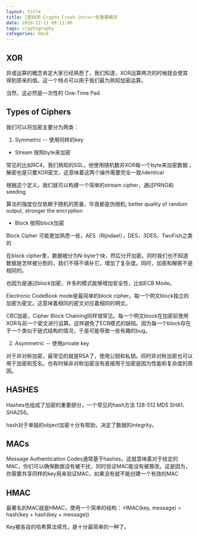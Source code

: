 ```yaml
---
layout: title
title: 密码学-Crypto Crash intro一些重要概念
date: 2018-12-11 09:11:06
tags: cryptography
categories: Hack
---
```


## XOR
异或运算的概念肯定大家已经熟悉了。我们知道，XOR运算两次的时候就会使其得到原来的值。这一个特点可以用于我们最为熟知加密运算。

当然，这必然是一次性的 One-Time Pad

## Types of Ciphers
我们可以将加密主要分为两类：
1. Symmetric -- 使用同样的key

+ Stream 按照byte来加密

常见的比如RC4，我们熟知的SSL，他使用随机数并XOR每一个byte来加密数据；解密也是只要XOR密文，这意味着这两个操作需要完全一致/identical

根据这个定义，我们就可以构建一个简单的stream cipher，通过PRNG和seeding

算法的强度仅仅依赖于随机的质量，毕竟都是伪随机; better quality of random output, stronger the encryption

+ Block 按照block加密

Block Cipher 可能更加熟悉一些，AES（Rijndael），DES，3DES，TwoFish之类的

在block cipher里，数据被分为N-byte个块，然后分开加密。同时我们也不知道数据是怎样被分割的，我们不得不填补它，增加了复杂度。同时，加密和解密不是相同的。

也因为是通过block加密，许多的模式能够增加安全性，比如ECB Mode。

Electronic CodeBook mode是最简单的block cipher。每一个明文block独立的加密为密文。这意味着相同的密文对应着相同的明文。

CBC加密，Cipher Block Chaining同样很常见。每一个明文block在加密前使用XOR与前一个密文进行运算。这样避免了ECB模式的缺陷。因为每一个block存在于一个类似于链式结构的情况，于是可能导致一些有趣的bug。

2. Asymmetric -- 使用private key

对于非对称加密，最常见的就是RSA了，使用公钥和私钥。同时非对称加密也可以用于加密和签名。也有时候非对称加密没有直接用于加密是因为性能和复杂度的原因。

## HASHES
Hashes也组成了加密的重要部分，一个常见的hash方法 128-512 MD5 SHA1、SHA256。

hash对于单独的object加密十分有帮助，决定了数据的integrity。

## MACs
Message Authentication Codes通常基于hashes，这就意味着对于给定的MAC，你们可以确保数据没有被干扰，同时验证MAC能没有被篡改。这是因为，你需要共享同样的key用来验证MAC，如果没有就不能创建一个有效的MAC


## HMAC
最著名的MAC就是HMAC，使用一个简单的结构：
HMAC(key, message) = hash(key + hash(key + message))

Key被各自的哈希算法填充，是十分最简单的一种了。